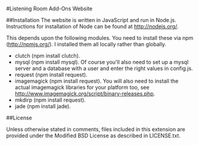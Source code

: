 #Listening Room Add-Ons Website

##Installation
The website is written in JavaScript and run in Node.js. Instructions for installation of Node can be found at http://nodejs.org/.

This depends upon the following modules. You need to install these via npm (http://npmjs.org/). I installed them all locally rather than globally.

 * clutch (npm install clutch).
 * mysql (npm install mysql). Of course you'll also need to set up a mysql server and a database with a user and enter the right values in config.js.
 * request (npm install request).
 * imagemagick (npm install request). You will also need to install the actual imagemagick libraries for your platform too, see http://www.imagemagick.org/script/binary-releases.php.
 * mkdirp (npm install request).
 * jade (npm install jade).

##License

Unless otherwise stated in comments, files included in this extension are provided under the Modified BSD License as described in LICENSE.txt.
